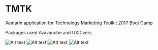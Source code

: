 # TMTK
Xamarin application for Technology Marketing Toolkit 2017 Boot Camp

Packages used
Avavanche and
UXDivers

![Alt text](http://a4.mzstatic.com/us/r30/Purple117/v4/4a/c6/e7/4ac6e7f6-ce3d-c567-dadb-f22e7dd9d18b/screen696x696.jpeg)
![Alt text](http://a4.mzstatic.com/us/r30/Purple122/v4/a7/24/ae/a724ae14-d0b5-4ebf-8e84-3de4f31bec12/screen696x696.jpeg)
![Alt text](http://a2.mzstatic.com/us/r30/Purple91/v4/fb/f6/29/fbf6297d-0c96-0759-2bca-241b2c1b2e83/screen696x696.jpeg)
![Alt text](http://a1.mzstatic.com/us/r30/Purple111/v4/45/a6/c1/45a6c10b-3777-7e39-886c-7a93b75584ca/screen696x696.jpeg)

